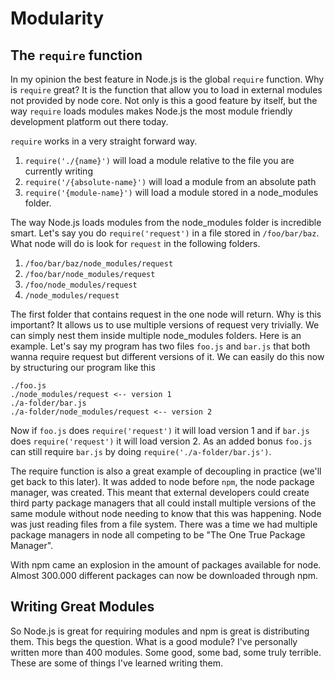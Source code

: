 # Modularity

## The `require` function

In my opinion the best feature in Node.js is the global `require` function.
Why is `require` great? It is the function that allow you to load in external modules not provided by node core. Not only is this a good feature by itself, but the way `require` loads modules makes Node.js the most module friendly development platform out there today.

`require` works in a very straight forward way.

  1. `require('./{name}')` will load a module relative to the file you are currently writing
  2. `require('/{absolute-name}')` will load a module from an absolute path
  3. `require('{module-name}')` will load a module stored in a node_modules folder.

The way Node.js loads modules from the node_modules folder is incredible smart. Let's say you do `require('request')` in a file stored in `/foo/bar/baz`.
What node will do is look for `request` in the following folders.

  1. `/foo/bar/baz/node_modules/request`
  2. `/foo/bar/node_modules/request`
  3. `/foo/node_modules/request`
  4. `/node_modules/request`

The first folder that contains request in the one node will return. Why is this important? It allows us to use multiple versions of request very trivially. We can simply nest them inside multiple node_modules folders. Here is an example. Let's say my program has two files `foo.js` and `bar.js` that both wanna require request but different versions of it. We can easily do this now by structuring our program like this

```
./foo.js
./node_modules/request <-- version 1
./a-folder/bar.js
./a-folder/node_modules/request <-- version 2
```

Now if `foo.js` does `require('request')` it will load version 1 and if `bar.js` does `require('request')` it will load version 2.
As an added bonus `foo.js` can still require `bar.js` by doing `require('./a-folder/bar.js')`.

The require function is also a great example of decoupling in practice (we'll get back to this later). It was added to node before `npm`, the node package manager, was created.
This meant that external developers could create third party package managers that all could install multiple versions of the same module without node needing to know that this was happening. Node was just reading files from a file system. There was a time we had multiple package managers in node all competing to be "The One True Package Manager".

With npm came an explosion in the amount of packages available for node. Almost 300.000 different packages can now be downloaded through npm.

## Writing Great Modules

So Node.js is great for requiring modules and npm is great is distributing them. This begs the question. What is a good module? I've personally written more than 400 modules. Some good, some bad, some truly terrible. These are some of things I've learned writing them.
